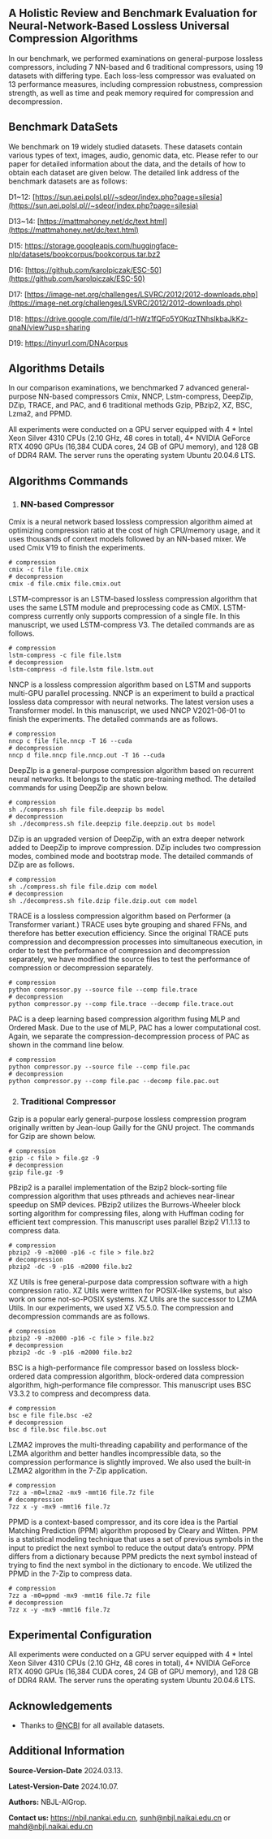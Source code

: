 ## 

## A Holistic Review and Benchmark Evaluation for Neural-Network-Based Lossless Universal Compression Algorithms

In our benchmark, we performed examinations on general-purpose lossless compressors, including 7 NN-based and 6 traditional compressors, using 19 datasets with differing type. Each loss-less compressor was evaluated on 13 performance measures, including compression robustness, compression strength, as well as time and peak memory required for compression and decompression.



## Benchmark DataSets

We benchmark on 19 widely studied datasets. These datasets contain various types of text, images, audio, genomic data, etc. Please refer to our paper for detailed information about the data, and the details of how to obtain each dataset are given below.
The detailed link address of the benchmark datasets are as follows:

D1~12:  [https://sun.aei.polsl.pl//~sdeor/index.php?page=silesia](https://sun.aei.polsl.pl//~sdeor/index.php?page=silesia)

D13~14: [https://mattmahoney.net/dc/text.html](https://mattmahoney.net/dc/text.html)

D15: https://storage.googleapis.com/huggingface-nlp/datasets/bookcorpus/bookcorpus.tar.bz2

D16: [https://github.com/karolpiczak/ESC-50](https://github.com/karolpiczak/ESC-50)

D17: [https://image-net.org/challenges/LSVRC/2012/2012-downloads.php](https://image-net.org/challenges/LSVRC/2012/2012-downloads.php)

D18: https://drive.google.com/file/d/1-hWz1fQFo5Y0KqzTNhslkbaJkKz-qnaN/view?usp=sharing

D19: https://tinyurl.com/DNAcorpus

## Algorithms Details
In our comparison examinations, we benchmarked 7 advanced general-purpose NN-based compressors Cmix, NNCP, Lstm-compress, DeepZip, DZip, TRACE, and PAC, and 6 traditional methods Gzip, PBzip2, XZ, BSC, Lzma2, and PPMD. 

All experiments were conducted on a GPU server equipped with 4 * Intel Xeon Silver 4310 CPUs (2.10 GHz, 48 cores in total), 4* NVIDIA GeForce RTX 4090 GPUs (16,384 CUDA cores, 24 GB of GPU memory), and 128 GB of DDR4 RAM. The server runs the operating system Ubuntu 20.04.6 LTS.

## Algorithms Commands

1.  ### NN-based  Compressor

Cmix is a neural network based lossless compression algorithm aimed at optimizing compression ratio at the cost of high CPU/memory usage, and it uses thousands of context models followed by an NN-based mixer. We used Cmix V19 to finish the experiments.

```
# compression
cmix -c file file.cmix
# decompression
cmix -d file.cmix file.cmix.out
```

LSTM-compressor is an LSTM-based lossless compression algorithm that uses the same LSTM module and preprocessing code as CMIX. LSTM-compress currently only supports compression of a single file. In this manuscript, we used LSTM-compress V3. The detailed commands are as follows.

```
# compression
lstm-compress -c file file.lstm
# decompression
lstm-compress -d file.lstm file.lstm.out
```

NNCP is a lossless compression algorithm based on LSTM and supports multi-GPU parallel processing. NNCP is an experiment to build a practical lossless data compressor with neural networks. The latest version uses a Transformer model. In this manuscript, we used NNCP V2021-06-01 to finish the experiments. The detailed commands are as follows.

```
# compression
nncp c file file.nncp -T 16 --cuda
# decompression
nncp d file.nncp file.nncp.out -T 16 --cuda
```

DeepZIp is a general-purpose compression algorithm based on recurrent neural networks. It belongs to the static pre-training method. The detailed commands for using DeepZip are shown below.

```
# compression
sh ./compress.sh file file.deepzip bs model
# decompression
sh ./decompress.sh file.deepzip file.deepzip.out bs model
```

DZip is an upgraded version of DeepZip, with an extra deeper network added to DeepZip to improve compression. DZip includes two compression modes, combined mode and bootstrap mode.  The detailed commands of DZip are as follows.

```
# compression
sh ./compress.sh file file.dzip com model
# decompression
sh ./decompress.sh file.dzip file.dzip.out com model
```

TRACE is a lossless compression algorithm based on Performer (a Transformer variant.) TRACE uses byte grouping and shared FFNs, and therefore has better execution efficiency. Since the original TRACE puts compression and decompression processes into simultaneous execution, in order to test the performance of compression and decompression separately, we have modified the source files to test the performance of compression or decompression separately.

```
# compression
python compressor.py --source file --comp file.trace
# decompression
python compressor.py --comp file.trace --decomp file.trace.out
```

PAC is a deep learning based compression algorithm fusing MLP and Ordered Mask. Due to the use of MLP, PAC has a lower computational cost. Again, we separate the compression-decompression process of PAC as shown in the command line below.

```
# compression
python compressor.py --source file --comp file.pac
# decompression
python compressor.py --comp file.pac --decomp file.pac.out
```

2. ### Traditional  Compressor

Gzip is a popular early general-purpose lossless compression program originally written by Jean-loup Gailly for the GNU project. The commands for Gzip are shown below.

```
# compression
gzip -c file > file.gz -9
# decompression
gzip file.gz -9
```

PBzip2 is a parallel implementation of the Bzip2 block-sorting file compression algorithm that uses pthreads and achieves near-linear speedup on SMP devices. PBzip2 utilizes the Burrows-Wheeler block sorting algorithm for compressing files, along with Huffman coding for efficient text compression. This manuscript uses parallel Bzip2 V1.1.13  to compress data.

```
# compression
pbzip2 -9 -m2000 -p16 -c file > file.bz2
# decompression
pbzip2 -dc -9 -p16 -m2000 file.bz2
```

XZ Utils is free general-purpose data compression software with a high compression ratio. XZ Utils were written for POSIX-like systems, but also work on some not-so-POSIX systems. XZ Utils are the successor to LZMA Utils. In our experiments, we used XZ V5.5.0. The compression and decompression commands are as follows.

```
# compression
pbzip2 -9 -m2000 -p16 -c file > file.bz2
# decompression
pbzip2 -dc -9 -p16 -m2000 file.bz2
```

BSC is a high-performance file compressor based on lossless block-ordered data compression algorithm, block-ordered data compression algorithm, high-performance file compressor. This manuscript uses BSC V3.3.2 to compress and decompress data.

```
# compression
bsc e file file.bsc -e2
# decompression
bsc d file.bsc file.bsc.out
```

LZMA2 improves the multi-threading capability and performance of the LZMA algorithm and better handles incompressible data, so the compression performance is slightly improved. We also used the built-in LZMA2 algorithm in the 7-Zip application.

```
# compression
7zz a -m0=lzma2 -mx9 -mmt16 file.7z file
# decompression
7zz x -y -mx9 -mmt16 file.7z
```

PPMD is a context-based compressor, and its core idea is the Partial Matching Prediction (PPM) algorithm proposed by Cleary and Witten. PPM is a statistical modeling technique that uses a set of previous symbols in the input to predict the next symbol to reduce the output data’s entropy. PPM differs from a dictionary because PPM predicts the next symbol instead of trying to find the next symbol in the dictionary to encode. We utilized the PPMD in the 7-Zip to compress data.

```
# compression
7zz a -m0=ppmd -mx9 -mmt16 file.7z file
# decompression
7zz x -y -mx9 -mmt16 file.7z
```



## Experimental Configuration

All experiments were conducted on a GPU server equipped with 4 * Intel Xeon Silver 4310 CPUs (2.10 GHz, 48 cores in total), 4* NVIDIA GeForce RTX 4090 GPUs (16,384 CUDA cores, 24 GB of GPU memory), and 128 GB of DDR4 RAM. The server runs the operating system Ubuntu 20.04.6 LTS.


## Acknowledgements
- Thanks to [@NCBI](https://www.freelancer.com/u/Ostokhoon) for all available datasets.

## Additional Information
**Source-Version-Date**   2024.03.13.

**Latest-Version-Date**   2024.10.07.

**Authors:**     NBJL-AIGrop.

**Contact us:**  https://nbjl.nankai.edu.cn, sunh@nbjl.naikai.edu.cn or mahd@nbjl.naikai.edu.cn

